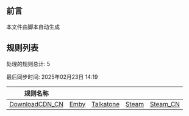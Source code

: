 ## 前言
本文件由脚本自动生成

## 规则列表
处理的规则总计: 5 

最后同步时间: 2025年02月23日 14:19 

| 规则名称 |    |     |     |     |
|----------|----------|----------|----------|----------|
| [DownloadCDN_CN](https://github.com/kirito12827/kk_zawuku/tree/clash/rule/DownloadCDN_CN)|[Emby      ](https://github.com/kirito12827/kk_zawuku/tree/clash/rule/Emby      )|[Talkatone ](https://github.com/kirito12827/kk_zawuku/tree/clash/rule/Talkatone )|[Steam     ](https://github.com/kirito12827/kk_zawuku/tree/clash/rule/Steam     )|[Steam_CN  ](https://github.com/kirito12827/kk_zawuku/tree/clash/rule/Steam_CN  ) |